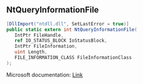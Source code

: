 ## NtQueryInformationFile

```csharp
[DllImport("ntdll.dll", SetLastError = true)]
public static extern int NtQueryInformationFile(
   IntPtr FileHandle,
   ref IO_STATUS_BLOCK IoStatusBlock,
   IntPtr FileInformation,
   uint Length,
   FILE_INFORMATION_CLASS FileInformationClass
);
```

Microsoft documentation: [Link](https://learn.microsoft.com/en-us/windows-hardware/drivers/ddi/ntifs/nf-ntifs-ntqueryinformationfile)
